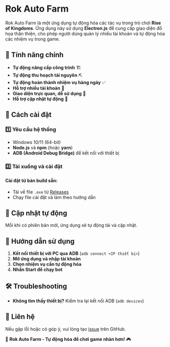 # Rok Auto Farm

Rok Auto Farm là một ứng dụng tự động hóa các tác vụ trong trò chơi **Rise of Kingdoms**. Ứng dụng này sử dụng **Electron.js** để cung cấp giao diện đồ họa thân thiện, cho phép người dùng quản lý nhiều tài khoản và tự động hóa các nhiệm vụ trong game.

## 📌 Tính năng chính
- **Tự động nâng cấp công trình** 🏗️
- **Tự động thu hoạch tài nguyên** ⛏️
- **Tự động hoàn thành nhiệm vụ hàng ngày** ✅
- **Hỗ trợ nhiều tài khoản** 👥
- **Giao diện trực quan, dễ sử dụng** 🎨
- **Hỗ trợ cập nhật tự động** 🔄

## 🚀 Cách cài đặt
### 1️⃣ Yêu cầu hệ thống
- Windows 10/11 (64-bit)
- **Node.js** và **npm** (hoặc **yarn**)
- **ADB (Android Debug Bridge)** để kết nối với thiết bị

### 2️⃣ Tải xuống và cài đặt
#### Cài đặt từ bản build sẵn:
- Tải về file `.exe` từ [Releases](https://github.com/bingii98/rok-auto-farm-app/releases)
- Chạy file cài đặt và làm theo hướng dẫn

## 🔄 Cập nhật tự động
Mỗi khi có phiên bản mới, ứng dụng sẽ tự động tải và cập nhật.

## 📌 Hướng dẫn sử dụng
1. **Kết nối thiết bị với PC qua ADB** (`adb connect <IP thiết bị>`)
2. **Mở ứng dụng và nhập tài khoản**
3. **Chọn nhiệm vụ cần tự động hóa**
4. **Nhấn Start để chạy bot**

## 🛠️ Troubleshooting
- **Không tìm thấy thiết bị?** Kiểm tra lại kết nối ADB (`adb devices`)

## 📢 Liên hệ
Nếu gặp lỗi hoặc có góp ý, vui lòng tạo [issue](https://github.com/bingii98/rok-auto-farm-app/issues) trên GitHub.

📌 **Rok Auto Farm - Tự động hóa để chơi game nhàn hơn!** 🎮

